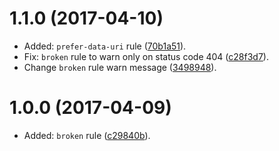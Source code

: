 # 1.1.0 (2017-04-10)

- Added: `prefer-data-uri` rule ([70b1a51](https://github.com/ramasilveyra/stylelint-images/commit/70b1a51ade48a37cf579bbf58dd13294869d71b6)).
- Fix: `broken` rule to warn only on status code 404 ([c28f3d7](https://github.com/ramasilveyra/stylelint-images/commit/c28f3d731a30a5edf3e03fdf6291a8af5de516e4)).
- Change `broken` rule warn message ([3498948](https://github.com/ramasilveyra/stylelint-images/commit/3498948f2b60cb54f25533abbb0cd20994471382)).

# 1.0.0 (2017-04-09)

- Added: `broken` rule ([c29840b](https://github.com/ramasilveyra/stylelint-images/commit/c29840b34bae1d149c242c09d686b4456842e7f1)).
